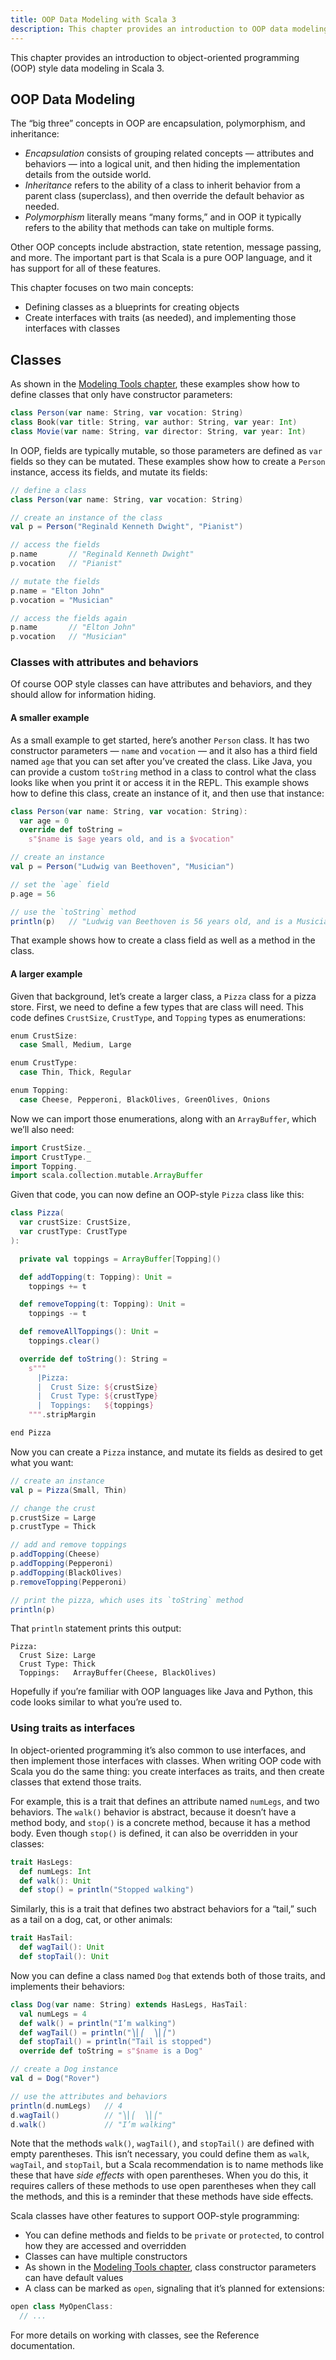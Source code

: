 ```yaml
---
title: OOP Data Modeling with Scala 3
description: This chapter provides an introduction to OOP data modeling with Scala 3.
---
```


This chapter provides an introduction to object-oriented programming (OOP) style data modeling in Scala 3.



## OOP Data Modeling

The “big three” concepts in OOP are encapsulation, polymorphism, and inheritance:

- *Encapsulation* consists of grouping related concepts — attributes and behaviors — into a logical unit, and then hiding the implementation details from the outside world.
- *Inheritance* refers to the ability of a class to inherit behavior from a parent class (superclass), and then override the default behavior as needed.
- *Polymorphism* literally means “many forms,” and in OOP it typically refers to the ability that methods can take on multiple forms.

Other OOP concepts include abstraction, state retention, message passing, and more. The important part is that Scala is a pure OOP language, and it has support for all of these features.

This chapter focuses on two main concepts:

- Defining classes as a blueprints for creating objects
- Create interfaces with traits (as needed), and implementing those interfaces with classes




## Classes

As shown in the [Modeling Tools chapter](data-modeling-1-tools.md), these examples show how to define classes that only have constructor parameters:

```scala
class Person(var name: String, var vocation: String)
class Book(var title: String, var author: String, var year: Int)
class Movie(var name: String, var director: String, var year: Int)
```

In OOP, fields are typically mutable, so those parameters are defined as `var` fields so they can be mutated. These examples show how to create a `Person` instance, access its fields, and mutate its fields:

```scala
// define a class
class Person(var name: String, var vocation: String)

// create an instance of the class
val p = Person("Reginald Kenneth Dwight", "Pianist")

// access the fields
p.name       // "Reginald Kenneth Dwight"
p.vocation   // "Pianist"

// mutate the fields
p.name = "Elton John"
p.vocation = "Musician"

// access the fields again
p.name       // "Elton John"
p.vocation   // "Musician"
```


### Classes with attributes and behaviors

Of course OOP style classes can have attributes and behaviors, and they should allow for information hiding.

#### A smaller example

As a small example to get started, here’s another `Person` class. It has two constructor parameters — `name` and `vocation` — and it also has a third field named `age` that you can set after you’ve created the class. Like Java, you can provide a custom `toString` method in a class to control what the class looks like when you print it or access it in the REPL. This example shows how to define this class, create an instance of it, and then use that instance:

```scala
class Person(var name: String, var vocation: String):
  var age = 0
  override def toString =
    s"$name is $age years old, and is a $vocation"

// create an instance
val p = Person("Ludwig van Beethoven", "Musician")

// set the `age` field
p.age = 56

// use the `toString` method
println(p)   // "Ludwig van Beethoven is 56 years old, and is a Musician"
```

That example shows how to create a class field as well as a method in the class.


#### A larger example

Given that background, let’s create a larger class, a `Pizza` class for a pizza store. First, we need to define a few types that are class will need. This code defines `CrustSize`, `CrustType`, and `Topping` types as enumerations:

```scala
enum CrustSize:
  case Small, Medium, Large

enum CrustType:
  case Thin, Thick, Regular

enum Topping:
  case Cheese, Pepperoni, BlackOlives, GreenOlives, Onions
```

Now we can import those enumerations, along with an `ArrayBuffer`, which we’ll also need:

```scala
import CrustSize._
import CrustType._
import Topping._
import scala.collection.mutable.ArrayBuffer
```

Given that code, you can now define an OOP-style `Pizza` class like this:

```scala
class Pizza(
  var crustSize: CrustSize,
  var crustType: CrustType
):

  private val toppings = ArrayBuffer[Topping]()

  def addTopping(t: Topping): Unit = 
    toppings += t

  def removeTopping(t: Topping): Unit = 
    toppings -= t

  def removeAllToppings(): Unit = 
    toppings.clear()

  override def toString(): String =
    s"""
      |Pizza:
      |  Crust Size: ${crustSize}
      |  Crust Type: ${crustType}
      |  Toppings:   ${toppings}
    """.stripMargin

end Pizza
```

Now you can create a `Pizza` instance, and mutate its fields as desired to get what you want:

```scala
// create an instance
val p = Pizza(Small, Thin)

// change the crust
p.crustSize = Large
p.crustType = Thick

// add and remove toppings
p.addTopping(Cheese)
p.addTopping(Pepperoni)
p.addTopping(BlackOlives)
p.removeTopping(Pepperoni)

// print the pizza, which uses its `toString` method
println(p)
```

That `println` statement prints this output:

````
Pizza:
  Crust Size: Large
  Crust Type: Thick
  Toppings:   ArrayBuffer(Cheese, BlackOlives)
````

Hopefully if you’re familiar with OOP languages like Java and Python, this code looks similar to what you’re used to.




### Using traits as interfaces

In object-oriented programming it’s also common to use interfaces, and then implement those interfaces with classes. When writing OOP code with Scala you do the same thing: you create interfaces as traits, and then create classes that extend those traits.

For example, this is a trait that defines an attribute named `numLegs`, and two behaviors. The `walk()` behavior is abstract, because it doesn’t have a method body, and `stop()` is a concrete method, because it has a method body. Even though `stop()` is defined, it can also be overridden in your classes:

```scala
trait HasLegs:
  def numLegs: Int
  def walk(): Unit
  def stop() = println("Stopped walking")
```

Similarly, this is a trait that defines two abstract behaviors for a “tail,” such as a tail on a dog, cat, or other animals:

```scala
trait HasTail:
  def wagTail(): Unit
  def stopTail(): Unit
```

Now you can define a class named `Dog` that extends both of those traits, and implements their behaviors:

```scala
class Dog(var name: String) extends HasLegs, HasTail:
  val numLegs = 4
  def walk() = println("I’m walking")
  def wagTail() = println("⎞⎜⎛  ⎞⎜⎛")
  def stopTail() = println("Tail is stopped")
  override def toString = s"$name is a Dog"

// create a Dog instance
val d = Dog("Rover")

// use the attributes and behaviors
println(d.numLegs)   // 4
d.wagTail()          // "⎞⎜⎛  ⎞⎜⎛"
d.walk()             // "I’m walking"
```

Note that the methods `walk()`, `wagTail()`, and `stopTail()` are defined with empty parentheses. This isn’t necessary, you could define them as `walk`, `wagTail`, and `stopTail`, but a Scala recommendation is to name methods like these that have *side effects* with open parentheses. When you do this, it requires callers of these methods to use open parentheses when they call the methods, and this is a reminder that these methods have side effects.
<!-- TODO: link to a "side effects" discussion -->

Scala classes have other features to support OOP-style programming:

- You can define methods and fields to be `private` or `protected`, to control how they are accessed and overridden
- Classes can have multiple constructors
- As shown in the [Modeling Tools chapter](data-modeling-1-tools.md), class constructor parameters can have default values
- A class can be marked as `open`, signaling that it’s planned for extensions:

```scala
open class MyOpenClass:
  // ...
```

For more details on working with classes, see the Reference documentation.
<!-- TODO: link to the Reference docs -->





